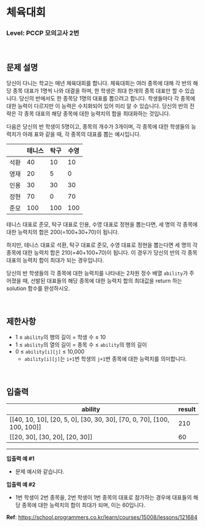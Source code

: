 # 체육대회

### Level: PCCP 모의고사 2번

<br>

## 문제 설명

당신이 다니는 학교는 매년 체육대회를 합니다. 체육대회는 여러 종목에 대해 각 반의 해당 종목 대표가 1명씩 나와 대결을 하며, 한 학생은 최대 한개의 종목 대표만 할 수 있습니다. 당신의 반에서도 한 종목당 1명의 대표를 뽑으려고 합니다. 학생들마다 각 종목에 대한 능력이 다르지만 이 능력은 수치화되어 있어 미리 알 수 있습니다. 당신의 반의 전략은 각 종목 대표의 해당 종목에 대한 능력치의 합을 최대화하는 것입니다.

다음은 당신의 반 학생이 5명이고, 종목의 개수가 3개이며, 각 종목에 대한 학생들의 능력치가 아래 표와 같을 때, 각 종목의 대표를 뽑는 예시입니다.

|      | 테니스 | 탁구 | 수영 |
| ---- | ----- | ---- | ---- | 
| 석환 | 40 | 10 | 10 |
| 영재 | 20 | 5 | 0 |
| 인용 | 30 | 30 | 30 |
| 정현 | 70 | 0 | 70 |
| 준모 | 100 | 100 | 100 |

테니스 대표로 준모, 탁구 대표로 인용, 수영 대표로 정현을 뽑는다면, 세 명의 각 종목에 대한 능력치의 합은 200(=100+30+70)이 됩니다.

하지만, 테니스 대표로 석환, 탁구 대표로 준모, 수영 대표로 정현을 뽑는다면 세 명의 각 종목에 대한 능력치 합은 210(=40+100+70)이 됩니다. 이 경우가 당신의 반의 각 종목 대표의 능력치 합이 최대가 되는 경우입니다.

당신의 반 학생들의 각 종목에 대한 능력치를 나타내는 2차원 정수 배열 `ability`가 주어졌을 때, 선발된 대표들의 해당 종목에 대한 능력치 합의 최대값을 return 하는 solution 함수를 완성하시오.

<br>

## 제한사항

- 1 ≤ `ability`의 행의 길이 = 학생 수 ≤ 10
- 1 ≤ `ability`의 열의 길이 = 종목 수 ≤ `ability`의 행의 길이
- 0 ≤ `ability[i][j]` ≤ 10,000
  - `ability[i][j]`는 `i+1`번 학생의 `j+1`번 종목에 대한 능력치를 의미합니다.

<br>

## 입출력

| ability | result |
| ------- | ------ |
| [[40, 10, 10], [20, 5, 0], [30, 30, 30], [70, 0, 70], [100, 100, 100]] | 210 |
| [[20, 30], [30, 20], [20, 30]] | 60 |

---

**입출력 예 #1**

- 문제 예시와 같습니다.

**입출력 예 #2**

- 1번 학생이 2번 종목을, 2번 학생이 1번 종목의 대표로 참가하는 경우에 대표들의 해당 종목에 대한 능력치의 합이 최대가 되며, 이는 60입니다.

**Ref**: https://school.programmers.co.kr/learn/courses/15008/lessons/121684